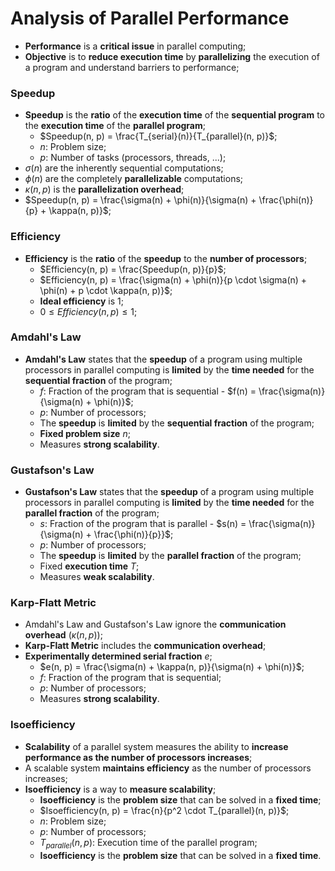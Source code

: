 # Analysis of Parallel Performance

* **Performance** is a **critical issue** in parallel computing;
* **Objective** is to **reduce execution time** by **parallelizing** the execution of a program and understand barriers to performance;

### Speedup

* **Speedup** is the **ratio** of the **execution time** of the **sequential program** to the **execution time** of the **parallel program**;
  * $Speedup(n, p) = \frac{T_{serial}(n)}{T_{parallel}(n, p)}$;
  * $n$: Problem size;
  * $p$: Number of tasks (processors, threads, ...);
* $\sigma(n)$ are the inherently sequential computations;
* $\phi(n)$ are the completely **parallelizable** computations;
* $\kappa(n, p)$ is the **parallelization overhead**;
* $Speedup(n, p) = \frac{\sigma(n) + \phi(n)}{\sigma(n) + \frac{\phi(n)}{p} + \kappa(n, p)}$;

### Efficiency

* **Efficiency** is the **ratio** of the **speedup** to the **number of processors**;
  * $Efficiency(n, p) = \frac{Speedup(n, p)}{p}$;
  * $Efficiency(n, p) = \frac{\sigma(n) + \phi(n)}{p \cdot \sigma(n) + \phi(n) + p \cdot \kappa(n, p)}$;
  * **Ideal efficiency** is $1$;
  * $0 \leq Efficiency(n, p) \leq 1$;

### Amdahl's Law

* **Amdahl's Law** states that the **speedup** of a program using multiple processors in parallel computing is **limited** by the **time needed** for the **sequential fraction** of the program;
  * $f$: Fraction of the program that is sequential - $f(n) = \frac{\sigma(n)}{\sigma(n) + \phi(n)}$;
  * $p$: Number of processors;
  * The **speedup** is **limited** by the **sequential fraction** of the program;
  * **Fixed problem size** $n$;
  * Measures **strong scalability**.

### Gustafson's Law

* **Gustafson's Law** states that the **speedup** of a program using multiple processors in parallel computing is **limited** by the **time needed** for the **parallel fraction** of the program;
  * $s$: Fraction of the program that is parallel - $s(n) = \frac{\sigma(n)}{\sigma(n) + \frac{\phi(n)}{p}}$;
  * $p$: Number of processors;
  * The **speedup** is **limited** by the **parallel fraction** of the program;
  * Fixed **execution time** $T$;
  * Measures **weak scalability**.

### Karp-Flatt Metric

* Amdahl's Law and Gustafson's Law ignore the **communication overhead** ($\kappa(n, p)$);
* **Karp-Flatt Metric** includes the **communication overhead**;
* **Experimentally determined serial fraction** $e$;  
  * $e(n, p) = \frac{\sigma(n) + \kappa(n, p)}{\sigma(n) + \phi(n)}$;
  * $f$: Fraction of the program that is sequential;
  * $p$: Number of processors;
  * Measures **strong scalability**.

### Isoefficiency

* **Scalability** of a parallel system measures the ability to **increase performance as the number of processors increases**;
* A scalable system **maintains efficiency** as the number of processors increases;
* **Isoefficiency** is a way to **measure scalability**;
  * **Isoefficiency** is the **problem size** that can be solved in a **fixed time**;
  * $Isoefficiency(n, p) = \frac{n}{p^2 \cdot T_{parallel}(n, p)}$;
  * $n$: Problem size;
  * $p$: Number of processors;
  * $T_{parallel}(n, p)$: Execution time of the parallel program;
  * **Isoefficiency** is the **problem size** that can be solved in a **fixed time**.